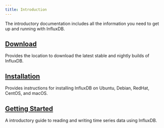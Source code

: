 ```yaml
---
title: Introduction
---
```


The introductory documentation includes all the information you need to get up and running with InfluxDB.

## [Download](https://influxdata.com/downloads/#influxdb)

Provides the location to download the latest stable and nightly builds of InfluxDB.

## [Installation](/influxdb/v1.0/introduction/installation/)

Provides instructions for installing InfluxDB on Ubuntu, Debian, RedHat, CentOS, and macOS.

## [Getting Started](/influxdb/v1.0/introduction/getting_started/)

A introductory guide to reading and writing time series data using InfluxDB.

